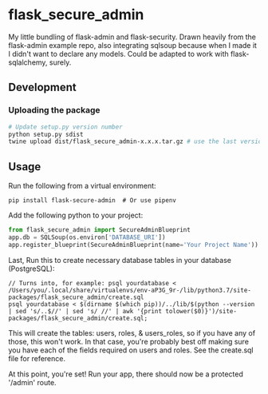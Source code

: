 # flask_secure_admin

My little bundling of flask-admin and flask-security. Drawn heavily from the flask-admin example repo, also integrating sqlsoup because when I made it I didn't want to declare any models. Could be adapted to work with flask-sqlalchemy, surely.

## Development

### Uploading the package

```sh
# Update setup.py version number
python setup.py sdist
twine upload dist/flask_secure_admin-x.x.x.tar.gz # use the last version created
```

## Usage

Run the following from a virtual environment:

    pip install flask-secure-admin  # Or use pipenv

Add the following python to your project:

```python
from flask_secure_admin import SecureAdminBlueprint
app.db = SQLSoup(os.environ['DATABASE_URI'])
app.register_blueprint(SecureAdminBlueprint(name='Your Project Name'))
```

Last, Run this to create necessary database tables in your database (PostgreSQL):

    // Turns into, for example: psql yourdatabase < /Users/you/.local/share/virtualenvs/env-aP3G_9r-/lib/python3.7/site-packages/flask_secure_admin/create.sql
    psql yourdatabase < $(dirname $(which pip))/../lib/$(python --version | sed 's/..$//' | sed 's/ //' | awk '{print tolower($0)}')/site-packages/flask_secure_admin/create.sql;    

This will create the tables: users, roles, & users_roles, so if you have any of those, this won't work.
In that case, you're probably best off making sure you have each of the fields required on users and roles.
See the create.sql file for reference.

At this point, you're set! Run your app, there should now be a protected '/admin' route.
